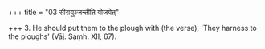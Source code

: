 +++
title = "03 सीरायुञ्जन्तीति योजयेत्"

+++
3. He should put them to the plough with (the verse), 'They harness to the ploughs' (Vāj. Saṃh. XII, 67).
